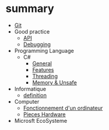# summary

- [Git](Git/git.md)
- Good practice
    - [API](Good-Practice/API-design.md)
    - [Debugging](Good-Practice/Debugging.md)
- Programming Language
    - C#
        - [General](Programming-Language/Csharp/general.md)
        - [Features](Programming-Language/Csharp/features.md)
        - [Threading](Programming-Language/Csharp/threading.md)
        - [Memory & Unsafe](Programming-Language/Csharp/memory.md)
- Informatique
    - [definition](Informatique/definition.md)
- Computer
    - [Fonctionnement d'un ordinateur](Computer/computer-behavior.md.md)
    - [Pieces Hardware](Computer/hardware-pieces.md)
- Microsft EcoSysteme
